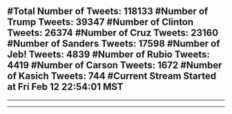 #Total Number of Tweets: 118133 
#Number of Trump Tweets: 39347
#Number of Clinton Tweets: 26374
#Number of Cruz Tweets: 23160
#Number of Sanders Tweets: 17598
#Number of Jeb! Tweets: 4839
#Number of Rubio Tweets: 4419
#Number of Carson Tweets: 1672
#Number of Kasich Tweets: 744
#Current Stream Started at Fri Feb 12 22:54:01 MST
---
---
---
